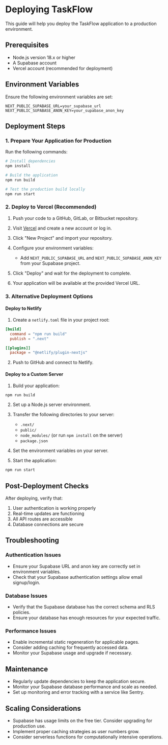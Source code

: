 # Deploying TaskFlow

This guide will help you deploy the TaskFlow application to a production environment.

## Prerequisites

- Node.js version 18.x or higher
- A Supabase account
- Vercel account (recommended for deployment)

## Environment Variables

Ensure the following environment variables are set:

```
NEXT_PUBLIC_SUPABASE_URL=your_supabase_url
NEXT_PUBLIC_SUPABASE_ANON_KEY=your_supabase_anon_key
```

## Deployment Steps

### 1. Prepare Your Application for Production

Run the following commands:

```bash
# Install dependencies
npm install

# Build the application
npm run build

# Test the production build locally
npm run start
```

### 2. Deploy to Vercel (Recommended)

1. Push your code to a GitHub, GitLab, or Bitbucket repository.

2. Visit [Vercel](https://vercel.com) and create a new account or log in.

3. Click "New Project" and import your repository.

4. Configure your environment variables:

   - Add `NEXT_PUBLIC_SUPABASE_URL` and `NEXT_PUBLIC_SUPABASE_ANON_KEY` from your Supabase project.

5. Click "Deploy" and wait for the deployment to complete.

6. Your application will be available at the provided Vercel URL.

### 3. Alternative Deployment Options

#### Deploy to Netlify

1. Create a `netlify.toml` file in your project root:

```toml
[build]
  command = "npm run build"
  publish = ".next"

[[plugins]]
  package = "@netlify/plugin-nextjs"
```

2. Push to GitHub and connect to Netlify.

#### Deploy to a Custom Server

1. Build your application:

```bash
npm run build
```

2. Set up a Node.js server environment.

3. Transfer the following directories to your server:

   - `.next/`
   - `public/`
   - `node_modules/` (or run `npm install` on the server)
   - `package.json`

4. Set the environment variables on your server.

5. Start the application:

```bash
npm run start
```

## Post-Deployment Checks

After deploying, verify that:

1. User authentication is working properly
2. Real-time updates are functioning
3. All API routes are accessible
4. Database connections are secure

## Troubleshooting

### Authentication Issues

- Ensure your Supabase URL and anon key are correctly set in environment variables.
- Check that your Supabase authentication settings allow email signup/login.

### Database Issues

- Verify that the Supabase database has the correct schema and RLS policies.
- Ensure your database has enough resources for your expected traffic.

### Performance Issues

- Enable incremental static regeneration for applicable pages.
- Consider adding caching for frequently accessed data.
- Monitor your Supabase usage and upgrade if necessary.

## Maintenance

- Regularly update dependencies to keep the application secure.
- Monitor your Supabase database performance and scale as needed.
- Set up monitoring and error tracking with a service like Sentry.

## Scaling Considerations

- Supabase has usage limits on the free tier. Consider upgrading for production use.
- Implement proper caching strategies as user numbers grow.
- Consider serverless functions for computationally intensive operations.
